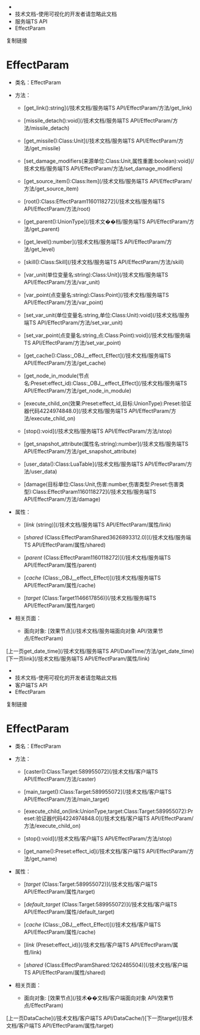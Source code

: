   * [](/)
  * 技术文档-使用可视化的开发者请忽略此文档
  * 服务端TS API
  * EffectParam

复制链接

# EffectParam

  * 类名：EffectParam

  * 方法：

    * [get_link():string](/技术文档/服务端TS API/EffectParam/方法/get_link)

    * [missile_detach():void](/技术文档/服务端TS API/EffectParam/方法/missile_detach)

    * [get_missile():Class:Unit](/技术文档/服务端TS API/EffectParam/方法/get_missile)

    * [set_damage_modifiers(来源单位:Class:Unit,属性重置:boolean):void](/技术文档/服务端TS API/EffectParam/方法/set_damage_modifiers)

    * [get_source_item():Class:Item](/技术文档/服务端TS API/EffectParam/方法/get_source_item)

    * [root():Class:EffectParam1160118272](/技术文档/服务端TS API/EffectParam/方法/root)

    * [get_parent():UnionType](/技术文��档/服务端TS API/EffectParam/方法/get_parent)

    * [get_level():number](/技术文档/服务端TS API/EffectParam/方法/get_level)

    * [skill():Class:Skill](/技术文档/服务端TS API/EffectParam/方法/skill)

    * [var_unit(单位变量名:string):Class:Unit](/技术文档/服务端TS API/EffectParam/方法/var_unit)

    * [var_point(点变量名:string):Class:Point](/技术文档/服务端TS API/EffectParam/方法/var_point)

    * [set_var_unit(单位变量名:string,单位:Class:Unit):void](/技术文档/服务端TS API/EffectParam/方法/set_var_unit)

    * [set_var_point(点变量名:string,点:Class:Point):void](/技术文档/服务端TS API/EffectParam/方法/set_var_point)

    * [get_cache():Class:_OBJ__effect_Effect](/技术文档/服务端TS API/EffectParam/方法/get_cache)

    * [get_node_in_module(节点名:Preset:effect_id):Class:_OBJ__effect_Effect](/技术文档/服务端TS API/EffectParam/方法/get_node_in_module)

    * [execute_child_on(效果:Preset:effect_id,目标:UnionType):Preset:验证器代码4224974848.0](/技术文档/服务端TS API/EffectParam/方法/execute_child_on)

    * [stop():void](/技术文档/服务端TS API/EffectParam/方法/stop)

    * [get_snapshot_attribute(属性名:string):number](/技术文档/服务端TS API/EffectParam/方法/get_snapshot_attribute)

    * [user_data():Class:LuaTable](/技术文档/服务端TS API/EffectParam/方法/user_data)

    * [damage(目标单位:Class:Unit,伤害:number,伤害类型:Preset:伤害类型):Class:EffectParam1160118272](/技术文档/服务端TS API/EffectParam/方法/damage)

  * 属性：

    * [_link_ (string)](/技术文档/服务端TS API/EffectParam/属性/link)

    * [_shared_ (Class:EffectParamShared3626893312.0)](/技术文档/服务端TS API/EffectParam/属性/shared)

    * [_parent_ (Class:EffectParam1160118272)](/技术文档/服务端TS API/EffectParam/属性/parent)

    * [_cache_ (Class:_OBJ__effect_Effect)](/技术文档/服务端TS API/EffectParam/属性/cache)

    * [_target_ (Class:Target1146617856)](/技术文档/服务端TS API/EffectParam/属性/target)

  * 相关页面：

    * 面向对象: [效果节点](/技术文档/服务端面向对象 API/效果节点/EffectParam)

[上一页get_date_time](/技术文档/服务端TS
API/DateTime/方法/get_date_time)[下一页link](/技术文档/服务端TS API/EffectParam/属性/link)


  * [](/)
  * 技术文档-使用可视化的开发者请忽略此文档
  * 客户端TS API
  * EffectParam

复制链接

# EffectParam

  * 类名：EffectParam

  * 方法：

    * [caster():Class:Target:589955072](/技术文档/客户端TS API/EffectParam/方法/caster)

    * [main_target():Class:Target:589955072](/技术文档/客户端TS API/EffectParam/方法/main_target)

    * [execute_child_on(link:UnionType,target:Class:Target:589955072):Preset:验证器代码4224974848.0](/技术文档/客户端TS API/EffectParam/方法/execute_child_on)

    * [stop():void](/技术文档/客户端TS API/EffectParam/方法/stop)

    * [get_name():Preset:effect_id](/技术文档/客户端TS API/EffectParam/方法/get_name)

  * 属性：

    * [_target_ (Class:Target:589955072)](/技术文档/客户端TS API/EffectParam/属性/target)

    * [_default_target_ (Class:Target:589955072)](/技术文档/客户端TS API/EffectParam/属性/default_target)

    * [_cache_ (Class:_OBJ__effect_Effect)](/技术文档/客户端TS API/EffectParam/属性/cache)

    * [_link_ (Preset:effect_id)](/技术文档/客户端TS API/EffectParam/属性/link)

    * [_shared_ (Class:EffectParamShared:1262485504)](/技术文档/客户端TS API/EffectParam/属性/shared)

  * 相关页面：

    * 面向对象: [效果节点](/技术��文档/客户端面向对象 API/效果节点/EffectParam)

[上一页DataCache](/技术文档/客户端TS API/DataCache/)[下一页target](/技术文档/客户端TS
API/EffectParam/属性/target)


